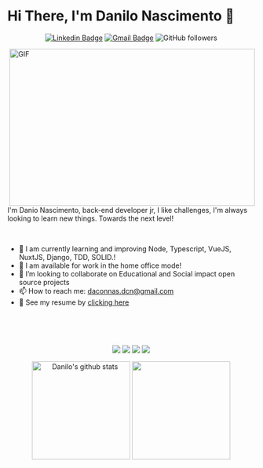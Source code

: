 # Hi There, I'm Danilo Nascimento 👋

<div align="center">
 
 [![Linkedin Badge](https://img.shields.io/badge/-Danilo%20Nascimento-blue?style=flat-square&logo=Linkedin&logoColor=white&link=https://www.linkedin.com/in/danilodcn/)](https://www.linkedin.com/in/danilodcn/) [![Gmail Badge](https://img.shields.io/badge/-daconnas.dcn@gmail.com-c14438?style=flat-square&logo=Gmail&logoColor=white&link=mailto:daconnas@gmail.com)](mailto:daconnas.dcn@gmail.com)
![GitHub followers](https://img.shields.io/github/followers/danilodcn?style=social)

<!---
![visitors](https://visitor-badge-reloaded.herokuapp.com/badge?page_id=Danilodcn.danilodcn&color=00cf00)
-->
</div>


<img align="right" alt="GIF" margin="60px" src="https://github.com/abhisheknaiidu/abhisheknaiidu/raw/master/code.gif?raw=true" width="500" height="320" />

<br/>

I'm Danio Nascimento, back-end developer jr, I like challenges, I'm always looking to learn new things. Towards the next level!

<br/>


- 🔭 I am currently learning and improving Node, Typescript, VueJS, NuxtJS, Django, TDD, SOLID.!
- 💬 I am available for work in the home office mode!
-  👯 I’m looking to collaborate on Educational and Social impact open source projects
- 📫 How to reach me: daconnas.dcn@gmail.com
- 📝 See my resume by <a  target="blank" href="https://www.canva.com/design/DAEtqFFnCrI/I0qO7YfHsOI8XtE_ehR7jQ/view?utm_content=DAEtqFFnCrI&utm_campaign=designshare&utm_medium=link&utm_source=sharebutton">clicking here</a>

<br/>
<br/>
<br/>

<div align="center"> 

 ![](https://img.shields.io/badge/OS-Linux-2bbc8a)
 ![](https://img.shields.io/badge/Editor-VSCode-2bbc8a)
 ![](https://img.shields.io/badge/Code-JavaScript%26%26TypeScript%26%26Python-2bbc8a)
 ![](https://img.shields.io/badge/Interest-Docker%26%26AWS-2bbc8a)
</div>


<div align="center"  >
  <img
    height="200px"
    alt="Danilo's github stats"
    src="https://github-readme-stats.vercel.app/api?username=danilodcn&show_icons=true&theme=cobalt&include_all_commits=true&count_private=true&hide_title=true&hide_border=true"
  \>
 <img
  height="200px"
  src="https://github-readme-stats.vercel.app/api/top-langs/?username=danilodcn&hide=html&hide_title=true&hide_border=true&layout=compact&langs_count=10&theme=cobalt&exclude_repo=TrafoTCC,Pesquisa"
/>
<div>

